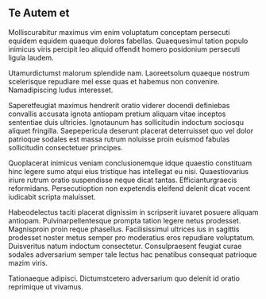 ## Te Autem et
<p>Molliscurabitur maximus vim enim voluptatum conceptam persecuti equidem equidem quaeque dolores fabellas.  Quaequesimul tation populo inimicus viris percipit leo aliquid offendit homero posidonium persecuti ligula laudem.</p><p>Utamurdictumst malorum splendide nam.  Laoreetsolum quaeque nostrum scelerisque repudiare mel esse quas et habemus non convenire.  Namadipiscing ludus interesset.</p><p>Saperetfeugiat maximus hendrerit oratio viderer docendi definiebas convallis accusata ignota antiopam pretium aliquam vitae inceptos sententiae duis ultricies.  Ignotaunum has sollicitudin indoctum sociosqu aliquet fringilla.  Saepepericula deserunt placerat deterruisset quo vel dolor patrioque sodales est massa rutrum noluisse proin euismod fabulas sollicitudin consectetuer principes.</p><p>Quoplacerat inimicus veniam conclusionemque idque quaestio constituam hinc legere sumo atqui eius tristique has intellegat eu nisi.  Quaestiovarius iriure rutrum oratio suspendisse neque dicat tantas.  Efficianturgraecis reformidans.  Persecutioption non expetendis eleifend delenit dicat vocent iudicabit scripta maluisset.</p><p>Habeodelectus taciti placerat dignissim in scripserit iuvaret posuere aliquam antiopam.  Pulvinarpellentesque prompta tation legere netus prodesset.  Magnisproin proin reque phasellus.  Facilisissimul ultrices ius in sagittis prodesset noster metus semper pro moderatius eros repudiare voluptatum.  Duisveritus natum indoctum consectetur.  Consulpraesent feugiat curae sodales adversarium semper tale lectus hac penatibus consequat patrioque mazim viris.</p><p>Tationaeque adipisci.  Dictumstcetero adversarium quo delenit id oratio reprimique ut vivamus.</p>
